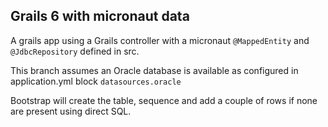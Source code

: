 ## Grails 6 with micronaut data

A grails app using a Grails controller with a micronaut `@MappedEntity` and `@JdbcRepository` defined in src.

This branch assumes an Oracle database is available as configured in application.yml block `datasources.oracle`

Bootstrap will create the table, sequence and add a couple of rows if none are present using direct SQL.